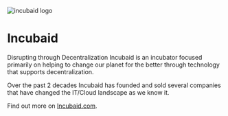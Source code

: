 ![incubaid logo](/ecosystem/img/incubaid-logo.jpg)


# Incubaid
 
Disrupting through Decentralization 
Incubaid is an incubator focused primarily on helping to change our planet for the better through technology that supports decentralization.

Over the past 2 decades Incubaid has founded and sold several companies that have changed the IT/Cloud landscape as we know it.

Find out more on [Incubaid.com](https://incubaid.com/).